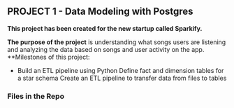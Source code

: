 ## PROJECT 1 - Data Modeling with Postgres

**This project has been created for the new startup called Sparkify.**

**The purpose of the project** is understanding what songs users are listening and analyzing the data based on songs and user activity on the app.
**Milestones of this project:
- Build an ETL pipeline using Python
    Define fact and dimension tables for a star schema
    Create an ETL pipeline to transfer data from files to tables
### Files in the Repo
